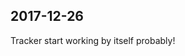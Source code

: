 
## 2017-12-26

[//]: # (Keywords: #data_loss, #suspicious_data, #chp1)

Tracker start working by itself probably!

